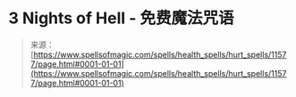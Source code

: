 <!--yml

category: 未分类

date: 2024-06-12 18:48:56

-->

# 3 Nights of Hell - 免费魔法咒语

> 来源：[https://www.spellsofmagic.com/spells/health_spells/hurt_spells/11577/page.html#0001-01-01](https://www.spellsofmagic.com/spells/health_spells/hurt_spells/11577/page.html#0001-01-01)
